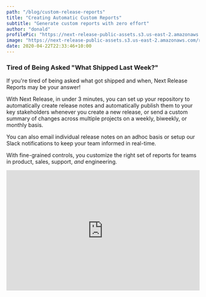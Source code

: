 ```yaml
---
path: "/blog/custom-release-reports"
title: "Creating Automatic Custom Reports"
subtitle: "Generate custom reports with zero effort"
author: "donald"
profilePic: "https://next-release-public-assets.s3.us-east-2.amazonaws.com/donald_profile_pic.jpeg"
image: "https://next-release-public-assets.s3.us-east-2.amazonaws.com/reports_showcase.png"
date: 2020-04-22T22:33:46+10:00
---
```


### Tired of Being Asked "What Shipped Last Week?"

If you're tired of being asked what got shipped and when, Next Release Reports may be your answer!

With Next Release, in under 3 minutes, you can set up your repository to automatically create release notes
and automatically publish them to your key stakeholders whenever you create a new release, or send a custom
summary of changes across multiple projects on a weekly, biweekly, or monthly basis.

You can also email individual release notes on an adhoc basis or setup our Slack notifications
to keep your team informed in real-time.

With fine-grained controls, you customize the right set of reports for teams in product, sales, support,
_and_ engineering.

<div style="position: relative; padding-bottom: 62.5%; height: 0;"><iframe src="https://www.loom.com/embed/14b4a452474c4243b8a98ab5e31a550c" frameborder="0" webkitallowfullscreen mozallowfullscreen allowfullscreen style="position: absolute; top: 0; left: 0; width: 100%; height: 100%;"></iframe></div>
